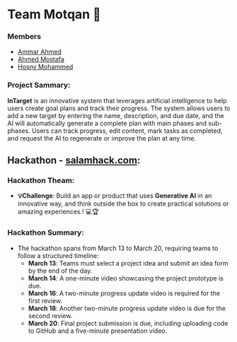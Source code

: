 # Team **Motqan** 🎯

### Members
- [Ammar Ahmed](https://github.com/ammar180)
- [Ahmed Mostafa](https://github.com/ahmed77mostafa)
- [Hosny Mohammed](https://github.com/Hosny-Mohammed)

### Project Sammary: 
**InTarget** is an innovative system that leverages artificial intelligence to help users create goal plans and track their progress. The system allows users to add a new target by entering the name, description, and due date, and the AI will automatically generate a complete plan with main phases and sub-phases. Users can track progress, edit content, mark tasks as completed, and request the AI to regenerate or improve the plan at any time.
## Hackathon - [salamhack.com](https://salamhack.com):
### Hackathon Theam:
- **💡Challenge**: Build an app or product that uses **Generative AI** in an innovative way, and think outside the box to create practical solutions or amazing experiences.! 💻🏆
### Hackathon Summary:
- The hackathon spans from March 13 to March 20, requiring teams to follow a structured timeline:
  - **March 13**: Teams must select a project idea and submit an idea form by the end of the day.
  - **March 14**: A one-minute video showcasing the project prototype is due.
  - **March 16**: A two-minute progress update video is required for the first review.
  - **March 18**: Another two-minute progress update video is due for the second review.
  - **March 20**: Final project submission is due, including uploading code to GitHub and a five-minute presentation video.
